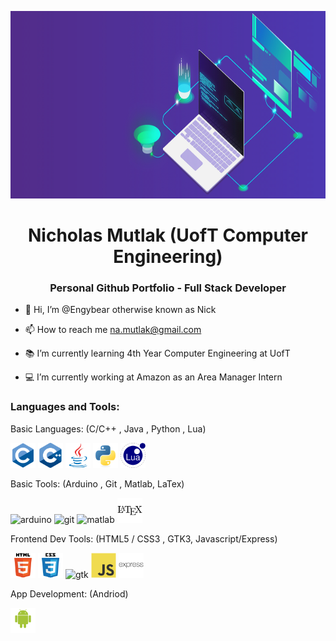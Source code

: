 <!---
Engybear/Engybear is a ✨ special ✨ repository because its `README.md` (this file) appears on your GitHub profile.
You can click the Preview link to take a look at your changes.
--->

<!--- Banner --->
<p align="center">
  <img src="https://github.com/Engybear/Engybear/blob/main/banner_gifs/computer_tech.gif" width="1000" height="300">
</p>
  
<!--- HEADER --->
<h1 align="center">Nicholas Mutlak (UofT Computer Engineering)</h1>
<h3 align="center">Personal Github Portfolio - Full Stack Developer</h3>

<!--- main info --->
- 👋 Hi, I’m @Engybear otherwise known as Nick

- 📫 How to reach me [na.mutlak@gmail.com](mailto:na.mutlak@gmail.com)

- 📚 I’m currently learning 4th Year Computer Engineering at UofT

- 💻 I’m currently working at Amazon as an Area Manager Intern

<!--- Links to Projects --->

<!--- Programming Languages / Skills --->

<h3 align="left">Languages and Tools:</h3>
<p align="left"> 

Basic Languages: (C/C++ , Java , Python , Lua)

<img src="https://raw.githubusercontent.com/devicons/devicon/master/icons/c/c-original.svg" alt="c" width="40" height="40"/> <img src="https://raw.githubusercontent.com/devicons/devicon/master/icons/cplusplus/cplusplus-original.svg" alt="cplusplus" width="40" height="40"/> <img src="https://raw.githubusercontent.com/devicons/devicon/master/icons/java/java-original.svg" alt="java" width="40" height="40"/> <img src="https://raw.githubusercontent.com/devicons/devicon/master/icons/python/python-original.svg" alt="python" width="40" height="40"/> <img src="https://raw.githubusercontent.com/devicons/devicon/master/icons/lua/lua-original.svg" alt="lua" width="40" height="40"/>

Basic Tools: (Arduino , Git , Matlab, LaTex)

<img src="https://cdn.worldvectorlogo.com/logos/arduino-1.svg" alt="arduino" width="40" height="40"/> <img src="https://www.vectorlogo.zone/logos/git-scm/git-scm-icon.svg" alt="git" width="40" height="40"/> <img src="https://upload.wikimedia.org/wikipedia/commons/2/21/Matlab_Logo.png" alt="matlab" width="40" height="40"/> <img src="https://raw.githubusercontent.com/devicons/devicon/master/icons/latex/latex-original.svg" alt="latex" width="40" height="40"/>

Frontend Dev Tools: (HTML5 / CSS3 , GTK3, Javascript/Express)

<img src="https://raw.githubusercontent.com/devicons/devicon/master/icons/html5/html5-original-wordmark.svg" alt="html5" width="40" height="40"/> <img src="https://raw.githubusercontent.com/devicons/devicon/master/icons/css3/css3-original-wordmark.svg" alt="css3" width="40" height="40"/> <img src="https://upload.wikimedia.org/wikipedia/commons/7/71/GTK_logo.svg" alt="gtk" width="40" height="40"/> <img src="https://raw.githubusercontent.com/devicons/devicon/master/icons/javascript/javascript-original.svg" alt="javascript" width="40" height="40"/> <img src="https://raw.githubusercontent.com/devicons/devicon/master/icons/express/express-original-wordmark.svg" alt="express" width="40" height="40"/>




App Development: (Andriod)

<img src="https://raw.githubusercontent.com/devicons/devicon/master/icons/android/android-original-wordmark.svg" alt="android" width="40" height="40"/>

</p>
